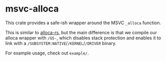 # msvc-alloca

This crate provides a safe-ish wrapper around the MSVC `_alloca` function.

This is similar to [alloca-rs](https://github.com/playXE/alloca-rs), but the main difference is that we compile our alloca wrapper with `/GS-`, which disables stack protection and enables it to link with a `/SUBSYSTEM:NATIVE`/`/KERNEL`/`/DRIVER` binary.

For example usage, check out `example/`.